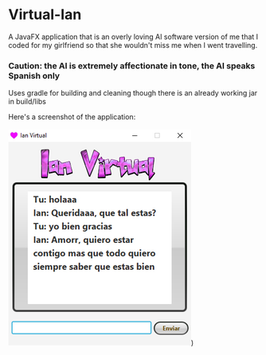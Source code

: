 # Virtual-Ian
A JavaFX application that is an overly loving AI software version of me that I coded for my girlfriend so that she wouldn't miss me when I went travelling. 


### Caution: the AI is extremely affectionate in tone, the AI speaks Spanish only

Uses gradle for building and cleaning though there is an already working jar in build/libs




Here's a screenshot of the application:<br><br>
![alt text](res/screen.jpg?raw=true "Screenshot"))
